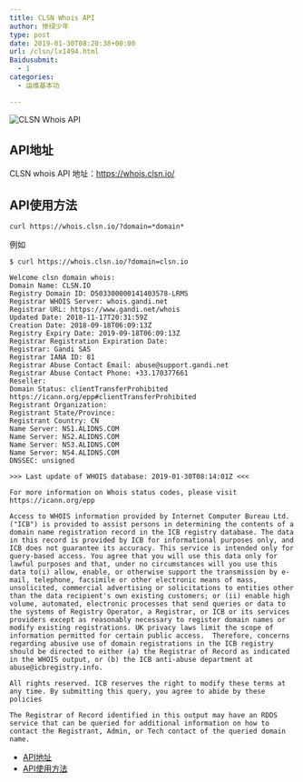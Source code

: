 ```yaml
---
title: CLSN Whois API
author: 惨绿少年
type: post
date: 2019-01-30T08:20:38+00:00
url: /clsn/lx1494.html
Baidusubmit:
  - 1
categories:
  - 运维基本功

---
```

<img data-original="https://cdn.nlark.com/yuque/0/2019/png/206952/1548836299574-86cd55fa-9d67-4214-a346-8bfa5f28b096.png" src="/wp-content/themes/clsn-003/img/blank.gif" alt="CLSN Whois API" alt="" />

## <span id="API">API地址</span>

CLSN whois API 地址：https://whois.clsn.io/

## <span id="API-2">API使用方法</span>

<pre><code class="language-shell line-numbers">curl https://whois.clsn.io/?domain=*domain*
</code></pre>

例如

<pre><code class="language-shell line-numbers">$ curl https://whois.clsn.io/?domain=clsn.io

Welcome clsn domain whois:
Domain Name: CLSN.IO
Registry Domain ID: D503300000141403578-LRMS
Registrar WHOIS Server: whois.gandi.net
Registrar URL: https://www.gandi.net/whois
Updated Date: 2018-11-17T20:31:59Z
Creation Date: 2018-09-18T06:09:13Z
Registry Expiry Date: 2019-09-18T06:09:13Z
Registrar Registration Expiration Date:
Registrar: Gandi SAS
Registrar IANA ID: 81
Registrar Abuse Contact Email: abuse@support.gandi.net
Registrar Abuse Contact Phone: +33.170377661
Reseller:
Domain Status: clientTransferProhibited https://icann.org/epp#clientTransferProhibited
Registrant Organization:
Registrant State/Province:
Registrant Country: CN
Name Server: NS1.ALIDNS.COM
Name Server: NS2.ALIDNS.COM
Name Server: NS3.ALIDNS.COM
Name Server: NS4.ALIDNS.COM
DNSSEC: unsigned

&gt;&gt;&gt; Last update of WHOIS database: 2019-01-30T08:14:01Z &lt;&lt;&lt;

For more information on Whois status codes, please visit https://icann.org/epp

Access to WHOIS information provided by Internet Computer Bureau Ltd. ("ICB") is provided to assist persons in determining the contents of a domain name registration record in the ICB registry database. The data in this record is provided by ICB for informational purposes only, and ICB does not guarantee its accuracy. This service is intended only for query-based access. You agree that you will use this data only for lawful purposes and that, under no circumstances will you use this data to(i) allow, enable, or otherwise support the transmission by e-mail, telephone, facsimile or other electronic means of mass, unsolicited, commercial advertising or solicitations to entities other than the data recipient's own existing customers; or (ii) enable high volume, automated, electronic processes that send queries or data to the systems of Registry Operator, a Registrar, or ICB or its services providers except as reasonably necessary to register domain names or modify existing registrations. UK privacy laws limit the scope of information permitted for certain public access.  Therefore, concerns regarding abusive use of domain registrations in the ICB registry should be directed to either (a) the Registrar of Record as indicated in the WHOIS output, or (b) the ICB anti-abuse department at abuse@icbregistry.info.

All rights reserved. ICB reserves the right to modify these terms at any time. By submitting this query, you agree to abide by these policies

The Registrar of Record identified in this output may have an RDDS service that can be queried for additional information on how to contact the Registrant, Admin, or Tech contact of the queried domain name.
</code></pre>

<div id="toc_container" class="toc_white have_bullets">
  <ul class="toc_list">
    <li>
      <a href="#API">API地址</a>
    </li>
    <li>
      <a href="#API-2">API使用方法</a>
    </li>
  </ul>
</div>